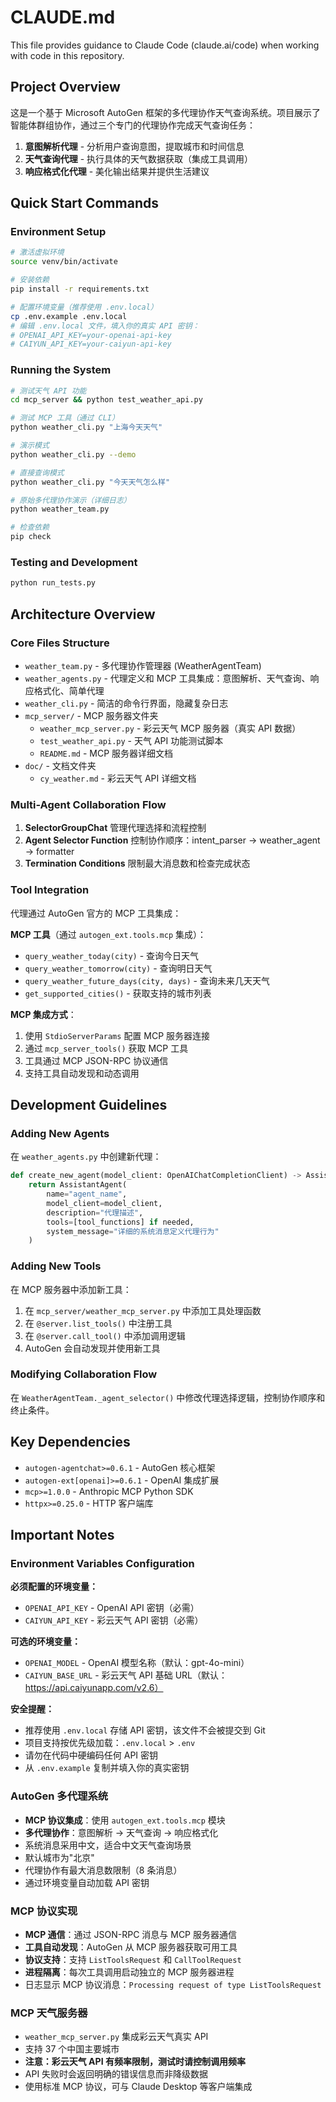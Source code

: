 # CLAUDE.md

This file provides guidance to Claude Code (claude.ai/code) when working with code in this repository.

## Project Overview

这是一个基于 Microsoft AutoGen 框架的多代理协作天气查询系统。项目展示了智能体群组协作，通过三个专门的代理协作完成天气查询任务：

1. **意图解析代理** - 分析用户查询意图，提取城市和时间信息
2. **天气查询代理** - 执行具体的天气数据获取（集成工具调用）
3. **响应格式化代理** - 美化输出结果并提供生活建议

## Quick Start Commands

### Environment Setup

```bash
# 激活虚拟环境
source venv/bin/activate

# 安装依赖
pip install -r requirements.txt

# 配置环境变量（推荐使用 .env.local）
cp .env.example .env.local
# 编辑 .env.local 文件，填入你的真实 API 密钥：
# OPENAI_API_KEY=your-openai-api-key
# CAIYUN_API_KEY=your-caiyun-api-key
```

### Running the System

```bash
# 测试天气 API 功能
cd mcp_server && python test_weather_api.py

# 测试 MCP 工具（通过 CLI）
python weather_cli.py "上海今天天气"

# 演示模式
python weather_cli.py --demo

# 直接查询模式
python weather_cli.py "今天天气怎么样"

# 原始多代理协作演示（详细日志）
python weather_team.py

# 检查依赖
pip check
```

### Testing and Development

```bash
python run_tests.py
```

## Architecture Overview

### Core Files Structure

- `weather_team.py` - 多代理协作管理器 (WeatherAgentTeam)
- `weather_agents.py` - 代理定义和 MCP 工具集成：意图解析、天气查询、响应格式化、简单代理
- `weather_cli.py` - 简洁的命令行界面，隐藏复杂日志
- `mcp_server/` - MCP 服务器文件夹
  - `weather_mcp_server.py` - 彩云天气 MCP 服务器（真实 API 数据）
  - `test_weather_api.py` - 天气 API 功能测试脚本
  - `README.md` - MCP 服务器详细文档
- `doc/` - 文档文件夹
  - `cy_weather.md` - 彩云天气 API 详细文档

### Multi-Agent Collaboration Flow

1. **SelectorGroupChat** 管理代理选择和流程控制
2. **Agent Selector Function** 控制协作顺序：intent_parser → weather_agent → formatter
3. **Termination Conditions** 限制最大消息数和检查完成状态

### Tool Integration

代理通过 AutoGen 官方的 MCP 工具集成：

**MCP 工具**（通过 `autogen_ext.tools.mcp` 集成）：

- `query_weather_today(city)` - 查询今日天气
- `query_weather_tomorrow(city)` - 查询明日天气
- `query_weather_future_days(city, days)` - 查询未来几天天气
- `get_supported_cities()` - 获取支持的城市列表

**MCP 集成方式**：

1. 使用 `StdioServerParams` 配置 MCP 服务器连接
2. 通过 `mcp_server_tools()` 获取 MCP 工具
3. 工具通过 MCP JSON-RPC 协议通信
4. 支持工具自动发现和动态调用

## Development Guidelines

### Adding New Agents

在 `weather_agents.py` 中创建新代理：

```python
def create_new_agent(model_client: OpenAIChatCompletionClient) -> AssistantAgent:
    return AssistantAgent(
        name="agent_name",
        model_client=model_client,
        description="代理描述",
        tools=[tool_functions] if needed,
        system_message="详细的系统消息定义代理行为"
    )
```

### Adding New Tools

在 MCP 服务器中添加新工具：

1. 在 `mcp_server/weather_mcp_server.py` 中添加工具处理函数
2. 在 `@server.list_tools()` 中注册工具
3. 在 `@server.call_tool()` 中添加调用逻辑
4. AutoGen 会自动发现并使用新工具

### Modifying Collaboration Flow

在 `WeatherAgentTeam._agent_selector()` 中修改代理选择逻辑，控制协作顺序和终止条件。

## Key Dependencies

- `autogen-agentchat>=0.6.1` - AutoGen 核心框架
- `autogen-ext[openai]>=0.6.1` - OpenAI 集成扩展
- `mcp>=1.0.0` - Anthropic MCP Python SDK
- `httpx>=0.25.0` - HTTP 客户端库

## Important Notes

### Environment Variables Configuration

**必须配置的环境变量：**

- `OPENAI_API_KEY` - OpenAI API 密钥（必需）
- `CAIYUN_API_KEY` - 彩云天气 API 密钥（必需）

**可选的环境变量：**

- `OPENAI_MODEL` - OpenAI 模型名称（默认：gpt-4o-mini）
- `CAIYUN_BASE_URL` - 彩云天气 API 基础 URL（默认：<https://api.caiyunapp.com/v2.6）>

**安全提醒：**

- 推荐使用 `.env.local` 存储 API 密钥，该文件不会被提交到 Git
- 项目支持按优先级加载：`.env.local` > `.env`
- 请勿在代码中硬编码任何 API 密钥
- 从 `.env.example` 复制并填入你的真实密钥

### AutoGen 多代理系统

- **MCP 协议集成**：使用 `autogen_ext.tools.mcp` 模块
- **多代理协作**：意图解析 → 天气查询 → 响应格式化
- 系统消息采用中文，适合中文天气查询场景
- 默认城市为"北京"
- 代理协作有最大消息数限制（8 条消息）
- 通过环境变量自动加载 API 密钥

### MCP 协议实现

- **MCP 通信**：通过 JSON-RPC 消息与 MCP 服务器通信
- **工具自动发现**：AutoGen 从 MCP 服务器获取可用工具
- **协议支持**：支持 `ListToolsRequest` 和 `CallToolRequest`
- **进程隔离**：每次工具调用启动独立的 MCP 服务器进程
- 日志显示 MCP 协议消息：`Processing request of type ListToolsRequest`

### MCP 天气服务器

- `weather_mcp_server.py` 集成彩云天气真实 API
- 支持 37 个中国主要城市
- **注意：彩云天气 API 有频率限制，测试时请控制调用频率**
- API 失败时会返回明确的错误信息而非降级数据
- 使用标准 MCP 协议，可与 Claude Desktop 等客户端集成
